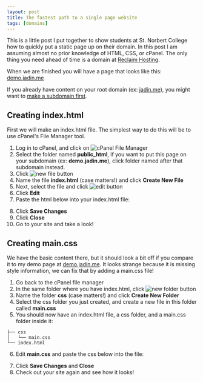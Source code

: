 ```yaml
---
layout: post
title: The fastest path to a single page website
tags: [domains]
---
```

This is a little post I put together to show students at St. Norbert College how to quickly put a static page up on their domain. In this post I am assuming almost no prior knowledge of HTML, CSS, or cPanel. The only thing you need ahead of time is a domain at [Reclaim Hosting](https://reclaimhosting.com).

When we are finished you will have a page that looks like this: [demo.jadin.me](https://demo.jadin.me)

If you already have content on your root domain (ex: [jadin.me](https://jadin.me)), you might want to [make a subdomain first](https://www.jadin.me/2018/02/19/creating-a-subdomain.html). 

## Creating index.html

First we will make an index.html file. The simplest way to do this will be to use cPanel's File Manager tool.

1. Log in to cPanel, and click on ![cPanel File Manager](https://i.imgur.com/0JXPNAK.png)
2. Select the folder named **public_html**, if you want to put this page on your subdomain (ex: **demo.jadin.me**), click folder named after that subdomain instead.
3. Click ![new file button](https://i.imgur.com/e5cOxXl.png)
4. Name the file **index.html** (case matters!) and click **Create New File**
5. Next, select the file and click ![edit button](https://i.imgur.com/ucduek5.png)
6. Click **Edit**
7. Paste the html below into your index.html file:
<script src="https://gist.github.com/TaylorJadin/d789db56a7cfc37ebe34af3ed990092f.js"></script>
8. Click **Save Changes**
9. Click **Close**
10. Go to your site and take a look! 

## Creating main.css
We have the basic content there, but it should look a bit off if you compare it to my demo page at [demo.jadin.me](https://demo.jadin.me). It looks strange because it is missing style information, we can fix that by adding a main.css file!

1. Go back to the cPanel file manager
2. In the same folder where you have index.html, click ![new folder button](https://i.imgur.com/5vseFrE.png)
3. Name the folder **css** (case matters!) and click **Create New Folder**
4. Select the css folder you just created, and create a new file in this folder called **main.css**
5. You should now have an index.html file, a css folder, and a main.css folder inside it:
```
├── css
│   └── main.css
└── index.html
```
6. Edit **main.css** and paste the css below into the file:
<script src="https://gist.github.com/TaylorJadin/e912ba2cb1a1edf41f52b2b6da9a78ef.js"></script>
7. Click **Save Changes** and **Close**
8. Check out your site again and see how it looks!